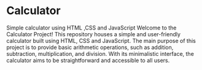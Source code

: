 # Calculator
Simple calculator using HTML ,CSS and JavaScript
Welcome to the Calculator Project! This repository houses a simple and user-friendly calculator built using HTML,
CSS and JavaScript. The main purpose of this project is to provide basic arithmetic operations, such as addition, 
subtraction, multiplication, and division. 
With its minimalistic interface, the calculator aims to be straightforward and accessible to all users.

